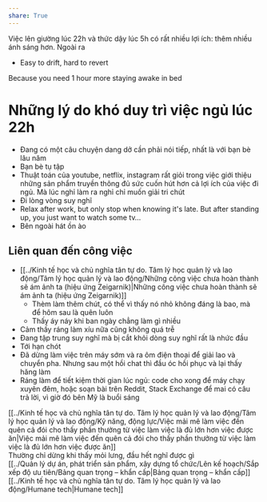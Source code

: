 ```yaml
---  
share: True  
---  
```

Việc lên giường lúc 22h và thức dậy lúc 5h có rất nhiều lợi ích: thêm nhiều ánh sáng hơn. Ngoài ra   
- Easy to drift, hard to revert  
  
Because you need 1 hour more staying awake in bed  
  
# Những lý do khó duy trì việc ngủ lúc 22h  
- Đang có một câu chuyện dang dở cần phải nói tiếp, nhất là với bạn bè lâu năm  
- Bạn bè tụ tập  
- Thuật toán của youtube, netflix, instagram rất giỏi trong việc giới thiệu những sản phẩm truyền thông đủ sức cuốn hút hơn cả lợi ích của việc đi ngủ. Mà lúc nghỉ làm ra nghỉ chỉ muốn giải tri chút  
- Đi lòng vòng suy nghĩ  
- Relax after work, but only stop when knowing it's late. But after standing up, you just want to watch some tv…  
- Bên ngoài hát ồn ào  
  
## Liên quan đến công việc  
- [[../Kinh tế học và chủ nghĩa tân tự do. Tâm lý học quản lý và lao động/Tâm lý học quản lý và lao động/Những công việc chưa hoàn thành sẽ ám ảnh ta (hiệu ứng Zeigarnik)|Những công việc chưa hoàn thành sẽ ám ảnh ta (hiệu ứng Zeigarnik)]]  
	- Thèm làm thêm chút, có thể vì thấy nó nhỏ không đáng là bao, mà để hôm sau là quên luôn  
	- Thấy áy náy khi ban ngày chẳng làm gì nhiều  
- Cảm thấy ráng làm xíu nữa cũng không quá trễ  
- Đang tập trung suy nghĩ mà bị cắt khỏi dòng suy nghĩ rất là nhức đầu  
- Tới hạn chót   
- Đã dừng làm việc trên máy sớm và ra ôm điện thoại để giải lao và chuyển pha. Nhưng sau một hồi chat thì đầu óc hồi phục và lại thấy hăng làm  
- Ráng làm để tiết kiệm thời gian lúc ngủ: code cho xong để máy chạy xuyên đêm, hoặc soạn bài trên Reddit, Stack Exchange để mai có câu trả lời, vì giờ đó bên Mỹ là buổi sáng  
  
[[../Kinh tế học và chủ nghĩa tân tự do. Tâm lý học quản lý và lao động/Tâm lý học quản lý và lao động/Kỹ năng, động lực/Việc mải mê làm việc đến quên cả đói cho thấy phần thưởng từ việc làm việc là đủ lớn hơn việc được ăn|Việc mải mê làm việc đến quên cả đói cho thấy phần thưởng từ việc làm việc là đủ lớn hơn việc được ăn]]  
Thường chỉ dừng khi thấy mỏi lưng, đầu hết nghĩ được gì  
[[../Quản lý dự án, phát triển sản phẩm, xây dựng tổ chức/Lên kế hoạch/Sắp xếp độ ưu tiên/Bảng quan trọng – khẩn cấp|Bảng quan trọng – khẩn cấp]]  
[[../Kinh tế học và chủ nghĩa tân tự do. Tâm lý học quản lý và lao động/Humane tech|Humane tech]]  

